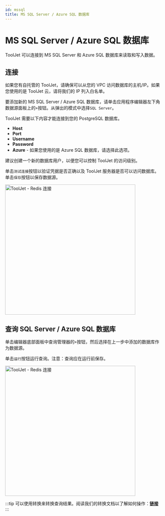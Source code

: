 ```yaml
---
id: mssql
title: MS SQL Server / Azure SQL 数据库
---
```


# MS SQL Server / Azure SQL 数据库


ToolJet 可以连接到 MS SQL Server 和 Azure SQL 数据库来读取和写入数据。

## 连接

如果您有自托管的 ToolJet，请确保可以从您的 VPC 访问数据库的主机/IP。如果您使用的是 ToolJet 云，请将我们的 IP 列入白名单。

要添加新的 MS SQL Server / Azure SQL 数据库，请单击应用程序编辑器左下角数据源面板上的`+`按钮。从弹出的模式中选择`SQL Server`。

ToolJet 需要以下内容才能连接到您的 PostgreSQL 数据库。

- **Host**
- **Port**
- **Username**
- **Password**
- **Azure** - 如果您使用的是 Azure SQL 数据库，请选择此选项。

建议创建一个新的数据库用户，以便您可以控制 ToolJet 的访问级别。

单击`测试连接`按钮以验证凭据是否正确以及 ToolJet 服务器是否可以访问数据库。单击`保存`按钮以保存数据源。

<img className="screenshot-full" src="/img/datasource-reference/mssql/connect.gif" alt="ToolJet - Redis 连接" height="420"/>


## 查询 SQL Server / Azure SQL 数据库
单击编辑器底部面板中查询管理器的`+`按钮，然后选择在上一步中添加的数据库作为数据源。

单击`运行`按钮运行查询。注意：查询应在运行前保存。

<img className="screenshot-full" src="/img/datasource-reference/mssql/query.gif" alt="ToolJet - Redis 连接" height="420"/>


:::tip
可以使用转换来转换查询结果。阅读我们的转换文档以了解如何操作：**[链接](/docs/tutorial/transformations)**
:::
